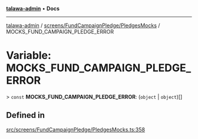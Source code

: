 [**talawa-admin**](../../../../README.md) • **Docs**

***

[talawa-admin](../../../../modules.md) / [screens/FundCampaignPledge/PledgesMocks](../README.md) / MOCKS\_FUND\_CAMPAIGN\_PLEDGE\_ERROR

# Variable: MOCKS\_FUND\_CAMPAIGN\_PLEDGE\_ERROR

\> `const` **MOCKS\_FUND\_CAMPAIGN\_PLEDGE\_ERROR**: (`object` \| `object`)[]

## Defined in

[src/screens/FundCampaignPledge/PledgesMocks.ts:358](https://github.com/PalisadoesFoundation/talawa-admin/blob/6393648179f5fe59037f42564a6a7bc1ca4e7f9d/src/screens/FundCampaignPledge/PledgesMocks.ts#L358)
